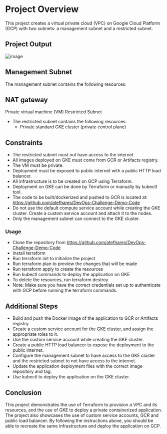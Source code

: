 # Project Overview
This project creates a virtual private cloud (VPC) on Google Cloud Platform (GCP) with two subnets: a management subnet and a restricted subnet.

## Project Output
![image](https://user-images.githubusercontent.com/28235504/214977647-36374783-34ad-486c-9abf-4bcd3a143e10.png)


## Management Subnet
The management subnet contains the following resources:

## NAT gateway
Private virtual machine (VM)
Restricted Subnet
  - The restricted subnet contains the following resources:
      - Private standard GKE cluster (private control plane)

## Constraints
  - The restricted subnet must not have access to the internet
  - All images deployed on GKE must come from GCR or Artifacts registry.
  - The VM must be private.
  - Deployment must be exposed to public internet with a public HTTP load balancer.
  - All infrastructure is to be created on GCP using Terraform.
  - Deployment on GKE can be done by Terraform or manually by kubectl tool.
  - The code to be built/dockerized and pushed to GCR is located at: https://github.com/atefhares/DevOps-Challenge-Demo-Code
  - Do not use the default compute service account while creating the GKE cluster. Create a custom service account and attach it to the nodes.
  - Only the management subnet can connect to the GKE cluster.

### Usage
  - Clone the repository from https://github.com/atefhares/DevOps-Challenge-Demo-Code
  - Install terraform
  - Run terraform init to initialize the project
  - Run terraform plan to preview the changes that will be made
  - Run terraform apply to create the resources
  - Run kubectl commands to deploy the application on GKE
  - To delete the resources, run terraform destroy
  - Note: Make sure you have the correct credentials set up to authenticate with GCP before running the terraform commands.
   
## Additional Steps
  - Build and push the Docker image of the application to GCR or Artifacts registry.
  - Create a custom service account for the GKE cluster, and assign the appropriate roles to it.
  - Use the custom service account while creating the GKE cluster.
  - Create a public HTTP load balancer to expose the deployment to the public internet.
  - Configure the management subnet to have access to the GKE cluster and the restricted subnet to not have access to the internet.
  - Update the application deployment files with the correct image repository and tag.
  - Use kubectl to deploy the application on the GKE cluster.

## Conclusion
This project demonstrates the use of Terraform to provision a VPC and its resources, and the use of GKE to deploy a private containerized application. The project also showcases the use of custom service accounts, GCR and public load balancer. By following the instructions above, you should be able to recreate the same infrastructure and deploy the application on GCP.

